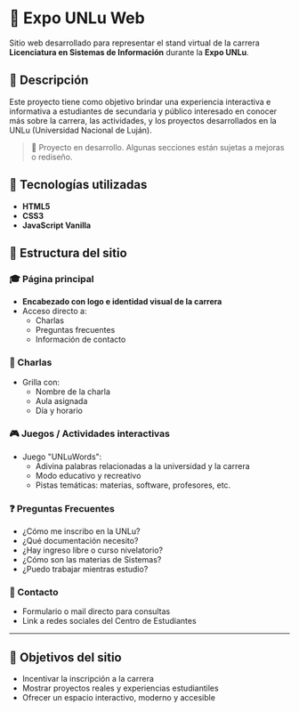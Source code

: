 # 🌟 Expo UNLu Web

Sitio web desarrollado para representar el stand virtual de la carrera **Licenciatura en Sistemas de Información** durante la **Expo UNLu**.

## 📌 Descripción

Este proyecto tiene como objetivo brindar una experiencia interactiva e informativa a estudiantes de secundaria y público interesado en conocer más sobre la carrera, las actividades, y los proyectos desarrollados en la UNLu (Universidad Nacional de Luján).

> 🔧 Proyecto en desarrollo. Algunas secciones están sujetas a mejoras o rediseño.

## 🧩 Tecnologías utilizadas

- **HTML5**
- **CSS3**
- **JavaScript Vanilla**


## 🧭 Estructura del sitio

### 🎓 Página principal
- **Encabezado con logo e identidad visual de la carrera**
- Acceso directo a:
  - Charlas
  - Preguntas frecuentes
  - Información de contacto

### 📅 Charlas
- Grilla con:
  - Nombre de la charla
  - Aula asignada
  - Día y horario


### 🎮 Juegos / Actividades interactivas
- Juego "UNLuWords":
  - Adivina palabras relacionadas a la universidad y la carrera
  - Modo educativo y recreativo
  - Pistas temáticas: materias, software, profesores, etc.


### ❓ Preguntas Frecuentes
- ¿Cómo me inscribo en la UNLu?
- ¿Qué documentación necesito?
- ¿Hay ingreso libre o curso nivelatorio?
- ¿Cómo son las materias de Sistemas?
- ¿Puedo trabajar mientras estudio?

### 💬 Contacto
- Formulario o mail directo para consultas
- Link a redes sociales del Centro de Estudiantes

---

## 🎯 Objetivos del sitio

- Incentivar la inscripción a la carrera
- Mostrar proyectos reales y experiencias estudiantiles
- Ofrecer un espacio interactivo, moderno y accesible



